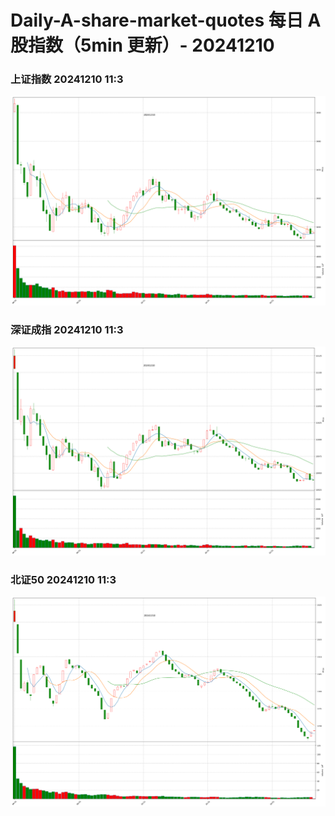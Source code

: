 
# Daily-A-share-market-quotes 每日 A 股指数（5min 更新）- 20241210

### 上证指数 20241210 11:3
![](./fig/2024/12/20241210-sh000001.png)

### 深证成指 20241210 11:3
![](./fig/2024/12/20241210-sz399001.png)

### 北证50 20241210 11:3
![](./fig/2024/12/20241210-bj899050.png)
